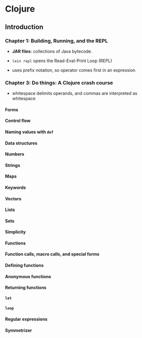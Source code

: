 # Clojure

## Introduction

### Chapter 1: Building, Running, and the REPL

* __JAR files__: collections of Java bytecode.

* `lein repl` opens the Read-Eval-Print Loop (REPL)

* uses prefix notation, so operator comes first in an expression

### Chapter 3: Do things: A Clojure crash course

* whitespace delimits operands, and commas are interpreted as whitespace

#### Forms

#### Control flow

#### Naming values with `def`

#### Data structures

#### Numbers

#### Strings

#### Maps

#### Keywords

#### Vectors

#### Lists

#### Sets

#### Simplicity

#### Functions

#### Function calls, macro calls, and special forms

#### Defining functions

#### Anonymous functions

#### Returning functions

#### `let`

#### `loop`

#### Regular expressions

#### Symmetrizer
